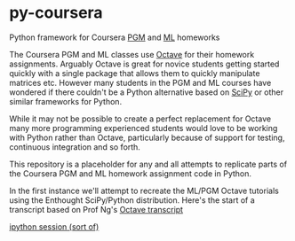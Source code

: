 py-coursera
===========

Python framework for Coursera [PGM](https://www.coursera.org/course/pgm) and [ML](https://www.coursera.org/course/ml) homeworks

The Coursera PGM and ML classes use [Octave](http://www.gnu.org/software/octave/) for their homework assignments.  Arguably Octave is great for novice students getting started quickly with a single package that allows them to quickly manipulate matrices etc.  However many students in the PGM and ML courses have wondered if there couldn't be a Python alternative based on [SciPy](http://www.scipy.org/) or other similar frameworks for Python.

While it may not be possible to create a perfect replacement for Octave many more programming experienced students would love to be working with Python rather than Octave, particularly because of support for testing, continuous integration and so forth.

This repository is a placeholder for any and all attempts to replicate parts of the Coursera PGM and ML homework assignment code in Python.

In the first instance we'll attempt to recreate the ML/PGM Octave tutorials using the Enthought SciPy/Python distribution.  Here's the start of a transcript based on Prof Ng's [Octave transcript](http://spark-university.s3.amazonaws.com/stanford-pgm/slides/octave_session.m)

[ipython session (sort of)](https://github.com/tansaku/py-coursera/blob/master/ipython_session.py)


